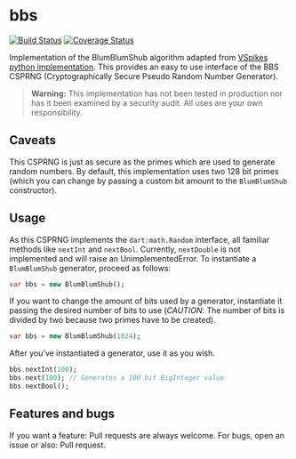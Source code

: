 # bbs
[![Build Status](https://travis-ci.org/Adracus/bbs.svg?branch=master)](https://travis-ci.org/Adracus/bbs)
[![Coverage Status](https://coveralls.io/repos/Adracus/bbs/badge.svg?branch=master)](https://coveralls.io/r/Adracus/bbs?branch=master)

Implementation of the BlumBlumShub algorithm adapted from [VSpikes python implementation](https://github.com/VSpike/BBS). This provides an easy to
use interface of the BBS CSPRNG (Cryptographically Secure Pseudo Random
Number Generator).

> **Warning:** This implementation has not been tested in production nor has it
> been examined by a security audit. All uses are your own responsibility.

## Caveats

This CSPRNG is just as secure as the primes which are used to generate random numbers. By
default, this implementation uses two 128 bit primes (which you can change by passing
a custom bit amount to the `BlumBlumShub` constructor).

## Usage

As this CSPRNG implements the `dart:math.Random` interface, all familiar methods like
`nextInt` and `nextBool`. Currently, `nextDouble` is not implemented and will raise an
UnimplementedError. To instantiate a `BlumBlumShub` generator, proceed as follows:

```dart
var bbs = new BlumBlumShub();
```

If you want to change the amount of bits used by a generator, instantiate it passing
the desired number of bits to use (_CAUTION_: The number of bits is divided by two
because two primes have to be created).

```dart
var bbs = new BlumBlumShub(1024);
```

After you've instantiated a generator, use it as you wish.

```dart
bbs.nextInt(100);
bbs.next(100); // Generates a 100 bit BigInteger value
bbs.nextBool();
```

## Features and bugs

If you want a feature: Pull requests are always welcome.
For bugs, open an issue or also: Pull request.
